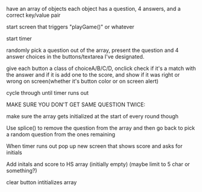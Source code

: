 have an array of objects
each object has a question, 4 answers, and a correct key/value pair 

start screen that triggers "playGame()" or whatever

start timer

randomly pick a question out of the array, present the question and 4 answer choices in the buttons/textarea I've designated.

give each button a class of choiceA/B/C/D, onclick check if it's a match with the answer and if it is add one to the score, and show if it was right or wrong on screen(whether it's button color or on screen alert)

cycle through until timer runs out

MAKE SURE YOU DON'T GET SAME QUESTION TWICE: 

make sure the array gets initialized at the start of every round though

Use splice() to remove the question from the array and then go back to pick a random question from the ones remaining

When timer runs out pop up new screen that shows score and asks for initials 

Add initals and score to HS array (initially empty) (maybe limit to 5 char or something?)

clear button intitializes array 
